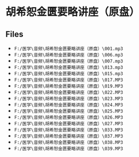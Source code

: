 # 胡希恕金匮要略讲座（原盘）

## Files

- `F:/医学\音频\胡希恕金匮要略讲座（原盘）\001.mp3`
- `F:/医学\音频\胡希恕金匮要略讲座（原盘）\006.mp3`
- `F:/医学\音频\胡希恕金匮要略讲座（原盘）\007.mp3`
- `F:/医学\音频\胡希恕金匮要略讲座（原盘）\013.mp3`
- `F:/医学\音频\胡希恕金匮要略讲座（原盘）\015.mp3`
- `F:/医学\音频\胡希恕金匮要略讲座（原盘）\017.MP3`
- `F:/医学\音频\胡希恕金匮要略讲座（原盘）\019.MP3`
- `F:/医学\音频\胡希恕金匮要略讲座（原盘）\022.MP3`
- `F:/医学\音频\胡希恕金匮要略讲座（原盘）\023.MP3`
- `F:/医学\音频\胡希恕金匮要略讲座（原盘）\024.MP3`
- `F:/医学\音频\胡希恕金匮要略讲座（原盘）\025.MP3`
- `F:/医学\音频\胡希恕金匮要略讲座（原盘）\026.MP3`
- `F:/医学\音频\胡希恕金匮要略讲座（原盘）\027.MP3`
- `F:/医学\音频\胡希恕金匮要略讲座（原盘）\033.MP3`
- `F:/医学\音频\胡希恕金匮要略讲座（原盘）\037.MP3`
- `F:/医学\音频\胡希恕金匮要略讲座（原盘）\038.MP3`
- `F:/医学\音频\胡希恕金匮要略讲座（原盘）\039.MP3`
